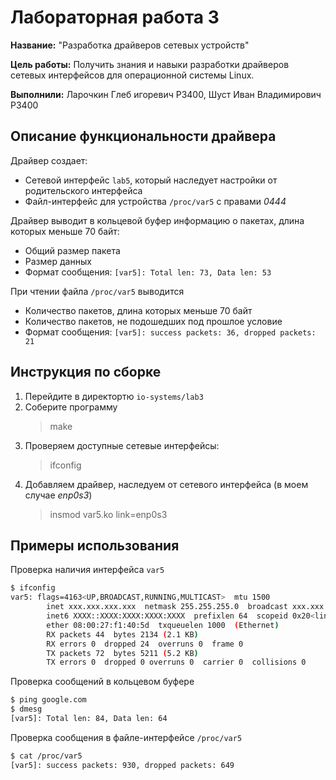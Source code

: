 # Лабораторная работа 3

**Название:** "Разработка драйверов сетевых устройств"

**Цель работы:** Получить знания и навыки разработки драйверов сетевых интерфейсов для операционной системы Linux.

**Выполнили:** Ларочкин Глеб игоревич PЗ400, Шуст Иван Владимирович P3400

## Описание функциональности драйвера

Драйвер создает:
- Сетевой интерфейс `lab5`, который наследует настройки от родительского интерфейса
- Файл-интерфейс для устройства `/proc/var5` с правами *0444*

Драйвер выводит в кольцевой буфер информацию о пакетах, длина которых меньше 70 байт:
- Общий размер пакета
- Размер данных
- Формат сообщения: `[var5]: Total len: 73, Data len: 53`

При чтении файла `/proc/var5` выводится
- Количество пакетов, длина которых меньше 70 байт
- Количество пакетов, не подошедших под прошлое условие
- Формат сообщения: `[var5]: success packets: 36, dropped packets: 21`

## Инструкция по сборке

1. Перейдите в директортю `io-systems/lab3`
2. Соберите программу
    > make
3. Проверяем доступные сетевые интерфейсы:
    > ifconfig
4. Добавляем драйвер, наследуем от сетевого интерфейса (в моем случае *enp0s3*)
    > insmod var5.ko link=enp0s3

## Примеры использования

Проверка наличия интерфейса `var5`
```bash
$ ifconfig
var5: flags=4163<UP,BROADCAST,RUNNING,MULTICAST>  mtu 1500
        inet xxx.xxx.xxx.xxx  netmask 255.255.255.0  broadcast xxx.xxx.xxx.xxx
        inet6 XXXX::XXXX:XXXX:XXXX:XXXX  prefixlen 64  scopeid 0x20<link>
        ether 08:00:27:f1:40:5d  txqueuelen 1000  (Ethernet)
        RX packets 44  bytes 2134 (2.1 KB)
        RX errors 0  dropped 24  overruns 0  frame 0
        TX packets 72  bytes 5211 (5.2 KB)
        TX errors 0  dropped 0 overruns 0  carrier 0  collisions 0
```

Проверка сообщений в кольцевом буфере
```bash
$ ping google.com
$ dmesg
[var5]: Total len: 84, Data len: 64
```

Проверка сообщения в файле-интерфейсе `/proc/var5`
```bash
$ cat /proc/var5
[var5]: success packets: 930, dropped packets: 649
```
